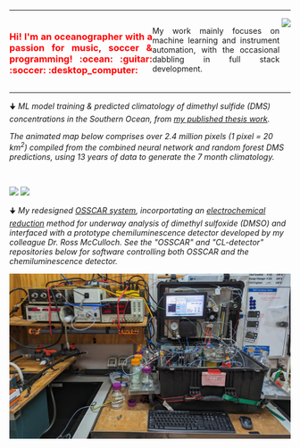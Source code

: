 <hr>
<div style="text-align: justify; display: flex;">
  <span style="color:red"><h3 float="left" id="None">Hi! I'm an oceanographer with a passion for music, soccer & programming! :ocean: :guitar: :soccer: :desktop_computer: </h3></span>
  <p float="left">My work mainly focuses on machine learning and instrument automation, with the occasional dabbling in full stack development. </p>
  <p>&nbsp;  </p>
  <img align="right" src="https://github-readme-stats-git-masterrstaa-rickstaa.vercel.app/api/top-langs/?username=bjmcnabb&size_weight=0.5&count_weight=0.5&langs_count=20&show_icons=true&theme=great-gatsby&layout=compact&card_width=450"/>
</div>
<hr>
<div>
  <p>🠋 <i>ML model training & predicted climatology of dimethyl sulfide (DMS) concentrations in the Southern Ocean, from <a href="https://aslopubs.onlinelibrary.wiley.com/doi/abs/10.1002/lno.12298">my published thesis work</a>.</i></p>
  <p><i>The animated map below comprises over 2.4 million pixels (1 pixel = 20 km<sup>2</sup>) compiled from the combined neural network and random forest DMS predictions, using 13 years of data to generate the 7 month climatology.</i></p>
</div>
<p>&nbsp;  </p>
<div>
  <p float="left">
  <img src='https://user-images.githubusercontent.com/68400556/161632855-8fa55e2e-be69-47d4-94a2-f52e9ad1a0eb.gif'  height="490" width="auto"/>
  <img src='https://user-images.githubusercontent.com/68400556/161633959-1ebbbef7-d62e-46d0-a7e0-d35cf432577e.gif'  height="490" width="auto"/>
  </p>
</div>
<div class="row">
    <p float="right">🠋 <i>My redesigned <a href="https://aslopubs.onlinelibrary.wiley.com/doi/full/10.1002/lom3.10039">OSSCAR system</a>, incorportating an <a href="https://aslopubs.onlinelibrary.wiley.com/doi/full/10.1002/lom3.10562">electrochemical reduction</a> method for underway analysis of dimethyl sulfoxide (DMSO) and interfaced with a prototype chemiluminescence detector developed by my colleague Dr. Ross McCulloch. See the "OSSCAR" and "CL-detector" repositories below for software controlling both OSSCAR and the chemiluminescence detector.</i></p>
  <img src='OSSCAR_deployed_RV_investigator.JPG'  height="auto" width="auto"/>
</div>


<!--
**bjmcnabb/bjmcnabb** is a ✨ _special_ ✨ repository because its `README.md` (this file) appears on your GitHub profile.

Here are some ideas to get you started:

- 🔭 I’m currently working on ...
- 🌱 I’m currently learning ...
- 👯 I’m looking to collaborate on ...
- 🤔 I’m looking for help with ...
- 💬 Ask me about ...
- 📫 How to reach me: ...
- 😄 Pronouns: ...
- ⚡ Fun fact: ...
-->
